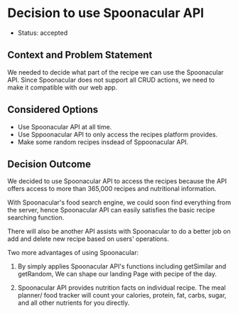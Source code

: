# Decision to use Spoonacular API
* Status: accepted

## Context and Problem Statement
We needed to decide what part of the recipe we can use the Spoonacular API. Since Spoonacular does not support all CRUD actions, we need to make it compatible with our web app.

## Considered Options
* Use Spoonacular API at all time.
* Use Sppoonacular API to only access the recipes platform provides.
* Make some random recipes insdead of Sppoonacular API.

## Decision Outcome
We decided to use Spoonacular API to access the recipes because the API offers access to more than 365,000 recipes and nutritional information. 

With Spoonacular's food search engine, we could soon find everything from the server, hence Spoonacular API can easily satisfies the basic recipe searching function.

There will also be another API assists with Spoonacular to do a better job on add and delete new recipe based on users' operations. 

Two more advantages of using Spoonacular:

1. By simply applies Spoonacular API's functions including getSimilar and getRandom, We can shape our landing Page with pecipe of the day.

2. Spoonacular API provides nutrition facts on individual recipe. The meal planner/ food tracker will count your calories, protein, fat, carbs, sugar, and all other nutrients for you directly.
